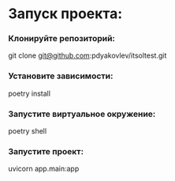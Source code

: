 # Запуск проекта:
### Клонируйте репозиторий:
git clone git@github.com:pdyakovlev/itsoltest.git
### Установите зависимости:
poetry install
### Запустите виртуальное окружение:
poetry shell
### Запустите проект:
uvicorn app.main:app
